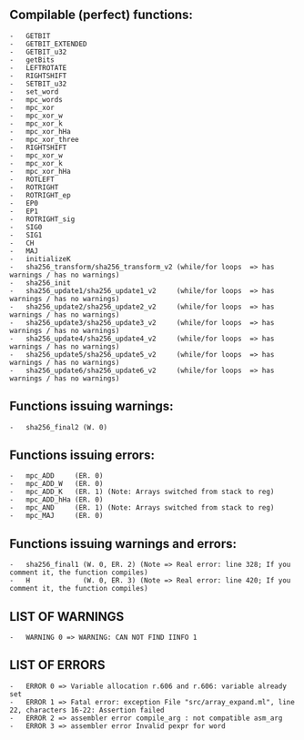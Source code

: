 ## Compilable (perfect) functions:

	-	GETBIT
	-	GETBIT_EXTENDED
	-	GETBIT_u32
	-	getBits
	-	LEFTROTATE
	-	RIGHTSHIFT
	-	SETBIT_u32
	-	set_word
	-	mpc_words
	-	mpc_xor
	-	mpc_xor_w
	-	mpc_xor_k
	-	mpc_xor_hHa
	-	mpc_xor_three
	-	RIGHTSHIFT
	-	mpc_xor_w
	-	mpc_xor_k
	-	mpc_xor_hHa
	-	ROTLEFT
	-	ROTRIGHT
	-	ROTRIGHT_ep
	-	EP0
	-	EP1
	-	ROTRIGHT_sig
	-	SIG0
	-	SIG1
	-	CH
	-	MAJ
	-	initializeK
	-	sha256_transform/sha256_transform_v2 (while/for loops  => has warnings / has no warnings)
	-	sha256_init
	-	sha256_update1/sha256_update1_v2     (while/for loops  => has warnings / has no warnings)
	-	sha256_update2/sha256_update2_v2     (while/for loops  => has warnings / has no warnings)
	-	sha256_update3/sha256_update3_v2     (while/for loops  => has warnings / has no warnings)
	-	sha256_update4/sha256_update4_v2     (while/for loops  => has warnings / has no warnings)
	-	sha256_update5/sha256_update5_v2     (while/for loops  => has warnings / has no warnings)
	-	sha256_update6/sha256_update6_v2     (while/for loops  => has warnings / has no warnings)
	






## Functions issuing warnings:

	-	sha256_final2 (W. 0)
	

## Functions issuing errors:

	-	mpc_ADD     (ER. 0)
	-	mpc_ADD_W   (ER. 0)
	-	mpc_ADD_K   (ER. 1) (Note: Arrays switched from stack to reg) 
	-	mpc_ADD_hHa (ER. 0)
	-	mpc_AND	    (ER. 1) (Note: Arrays switched from stack to reg) 
	-	mpc_MAJ     (ER. 0)

## Functions issuing warnings and errors:

	-	sha256_final1 (W. 0, ER. 2) (Note => Real error: line 328; If you comment it, the function compiles)
	-	H 			  (W. 0, ER. 3) (Note => Real error: line 420; If you comment it, the function compiles)

## LIST OF WARNINGS

	-	WARNING 0 => WARNING: CAN NOT FIND IINFO 1

## LIST OF ERRORS

	-	ERROR 0 => Variable allocation r.606 and r.606: variable already set
	-	ERROR 1 => Fatal error: exception File "src/array_expand.ml", line 22, characters 16-22: Assertion failed
	-	ERROR 2 => assembler error compile_arg : not compatible asm_arg
	-	ERROR 3 => assembler error Invalid pexpr for word
